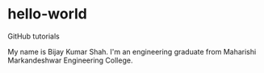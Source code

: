 # hello-world
GitHub tutorials

My name is Bijay Kumar Shah. I'm an engineering graduate from Maharishi Markandeshwar Engineering College.
